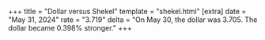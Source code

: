 +++
title = "Dollar versus Shekel"
template = "shekel.html"
[extra]
date = "May 31, 2024"
rate = "3.719"
delta = "On May 30, the dollar was 3.705. The dollar became 0.398% stronger."
+++
